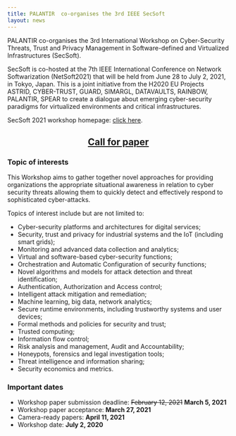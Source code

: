 ```yaml
---
title: PALANTIR  co-organises the 3rd IEEE SecSoft
layout: news
---
```


PALANTIR  co-organises the 3rd International Workshop on Cyber-Security Threats, Trust and Privacy Management in Software-defined and Virtualized Infrastructures (SecSoft).

SecSoft is co-hosted at the 7th IEEE International Conference on Network Softwarization (NetSoft2021) that will be held from June 28 to July 2, 2021, in Tokyo, Japan. This is a joint initiative from the H2020 EU Projects ASTRID, CYBER-TRUST, GUARD, SIMARGL, DATAVAULTS, RAINBOW, PALANTIR, SPEAR to create a dialogue about emerging cyber-security paradigms for virtualized environments and critical infrastructures.

SecSoft 2021 workshop homepage: <a href="https://www.astrid-project.eu/secsoft/" title="link">click here</a>.

<h2 style="text-align: center;"><a href="https://www.astrid-project.eu/secsoft/SecSoft2021-CfP.pdf">Call for paper</a></h2>

<h3>Topic of interests</h3>

This Workshop aims to gather together novel approaches for providing organizations the appropriate situational awareness in relation to cyber security threats allowing them to quickly detect and effectively respond to sophisticated cyber-attacks.

Topics of interest include but are not limited to:

<ul>
<li>Cyber-security platforms and architectures for digital services; </li>
<li> Security, trust and privacy for industrial systems and the IoT (including smart grids);</li>
<li> Monitoring and advanced data collection and analytics;</li>
<li> Virtual and software-based cyber-security functions;</li>
<li> Orchestration and Automatic Configuration of security functions;</li>
<li> Novel algorithms and models for attack detection and threat identification;</li>
<li> Authentication, Authorization and Access control;</li>
<li> Intelligent attack mitigation and remediation;</li>
<li> Machine learning, big data, network analytics;</li>
<li> Secure runtime environments, including trustworthy systems and user devices;</li>
<li> Formal methods and policies for security and trust;</li>
<li> Trusted computing;</li>
<li> Information flow control;</li>
<li> Risk analysis and management, Audit and Accountability;</li>
<li> Honeypots, forensics and legal investigation tools;</li>
<li> Threat intelligence and information sharing;</li>
<li> Security economics and metrics.</li>
</ul>

<h3>Important dates</h3>

<ul>
<li> Workshop paper submission deadline: <s>February 12, 2021</s> <strong>March 5, 2021</strong></li>
<li> Workshop paper acceptance: <strong>March 27, 2021</strong></li>
<li> Camera-ready papers: <strong>April 11, 2021</strong></li>
<li> Workshop date: <strong>July 2, 2020</strong></li>
</ul>
